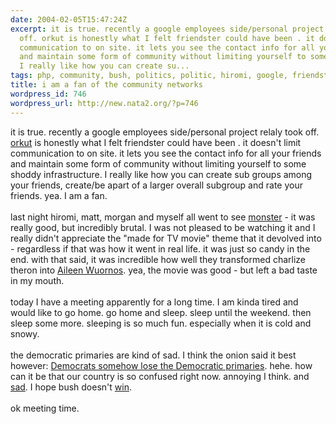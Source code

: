 ```yaml
---
date: 2004-02-05T15:47:24Z
excerpt: it is true. recently a google employees side/personal project relaly took
  off. orkut is honestly what I felt friendster could have been . it doesn't limit
  communication to on site. it lets you see the contact info for all your friends
  and maintain some form of community without limiting yourself to some shoddy infrastructure.
  I really like how you can create su...
tags: php, community, bush, politics, politic, hiromi, google, friendster
title: i am a fan of the community networks
wordpress_id: 746
wordpress_url: http://new.nata2.org/?p=746
---
```


it is true. recently a google employees side/personal project relaly took off. <a href="http://www.orkut.com">orkut</a> is honestly what I felt friendster could have been . it doesn't limit communication to on site. it lets you see the contact info for all your friends and maintain some form of community without limiting yourself to some shoddy infrastructure. I really like how you can create sub groups among your friends, create/be apart of a larger overall subgroup and rate your friends. yea. I am a fan. <br/><br/>last night hiromi, matt, morgan and myself all went to see <a href="http://www.rottentomatoes.com/m/Monster-1128647/reviews.php">monster</a> - it was really good, but incredibly brutal. I was not pleased to be watching it and I really didn't appreciate the "made for TV movie" theme that it devolved into - regardless if that was how it went in real life. it was just so candy in the end. with that said, it was incredible how well they transformed charlize theron into <a href="http://www.crimelibrary.com/serial4/wuornos/">Aileen Wuornos</a>. yea, the movie was good - but left a bad taste in my mouth.<br/><br/>today I have a meeting apparently for a long time. I am kinda tired and would like to go home. go home and sleep. sleep until the weekend. then sleep some more. sleeping is so much fun. especially when it is cold and snowy. <br/><br/>the democratic primaries are kind of sad. I think the onion said it best however: <a href="http://www.theonion.com/4005/top_story.html">Democrats  somehow lose the Democratic primaries</a>. hehe. how can it be that our country is so confused right now. annoying I think. and <a href="http://www.sfgate.com/cgi-bin/article.cgi?f=/news/archive/2004/02/05/politics0855EST0527.DTL">sad</a>. I hope bush doesn't <a href="http://users.rcn.com/virtual.nai/sot/dow9000h.htm">win</a>. <br/><br/>ok meeting time.
